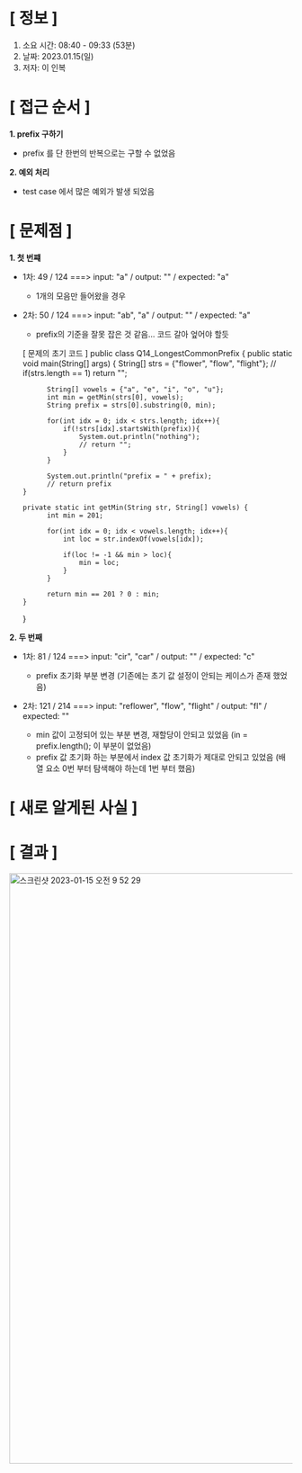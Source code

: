 # **[ 정보 ]**
1. 소요 시간: 08:40 - 09:33 (53분)
2. 날짜: 2023.01.15(일)
3. 저자: 이 인복

# **[ 접근 순서 ]**
**1. prefix 구하기**
- prefix 를 단 한번의 반복으로는 구할 수 없었음

**2. 예외 처리**
- test case 에서 많은 예외가 발생 되었음

# **[ 문제점 ]**
**1. 첫 번쨰**
- 1차: 49 / 124 ===> input: "a" / output: "" / expected: "a"
   - 1개의 모음만 들어왔을 경우

- 2차: 50 / 124 ===> input: "ab", "a" / output: "" / expected: "a"
   - prefix의 기준을 잘못 잡은 것 같음... 코드 갈아 엎어야 할듯


    [ 문제의 초기 코드 ]
    public class Q14_LongestCommonPrefix {
      public static void main(String[] args) {
      String[] strs = {"flower", "flow", "flight"};
      // if(strs.length == 1) return "";
    
            String[] vowels = {"a", "e", "i", "o", "u"};
            int min = getMin(strs[0], vowels);
            String prefix = strs[0].substring(0, min);
    
            for(int idx = 0; idx < strs.length; idx++){
                if(!strs[idx].startsWith(prefix)){
                    System.out.println("nothing");
                    // return "";
                }
            }
    
            System.out.println("prefix = " + prefix);
            // return prefix
      }

      private static int getMin(String str, String[] vowels) {
            int min = 201;
    
            for(int idx = 0; idx < vowels.length; idx++){
                int loc = str.indexOf(vowels[idx]);
    
                if(loc != -1 && min > loc){
                    min = loc;
                }
            }
    
            return min == 201 ? 0 : min;
      }
    }

**2. 두 번째**
- 1차: 81 / 124 ===> input: "cir", "car" / output: "" / expected: "c"
   - prefix 초기화 부분 변경 (기존에는 초기 값 설정이 안되는 케이스가 존재 했었음)

- 2차: 121 / 214 ===> input: "reflower", "flow", "flight" / output: "fl" / expected: ""
   - min 값이 고정되어 있는 부분 변경, 재할당이 안되고 있었음 (in = prefix.length(); 이 부분이 없었음)
   - prefix 값 초기화 하는 부분에서 index 값 초기화가 제대로 안되고 있었음 (배열 요소 0번 부터 탐색해야 하는데 1번 부터 했음)

# **[ 새로 알게된 사실 ]**


# **[ 결과 ]**
<img width="1050" alt="스크린샷 2023-01-15 오전 9 52 29" src="https://user-images.githubusercontent.com/59809278/212503596-8f11a42a-d2c1-4f0b-8354-f4c187567ba2.png">

         

